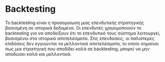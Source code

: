 # Backtesting

Το backtesting είναι η προσομοίωση μιας επενδυτικής στρατηγικής βασισμένη σε ιστορικά δεδομένα. Οι επενδυτές χρησιμοποιούν το backtesting για να αποδείξουν ότι το επενδυτικό τους σύστημα λειτουργεί, βασισμένοι στα ιστορικά αποτελέσματα. Στις επενδύσεις, οι παλιότερες επιδόσεις δεν εγγυώνται τα μελλοντικά αποτελέσματα, το οποίο σημαίνει πως μια στρατηγική που αποδίδει καλά σε backtesting, μπορεί να μην αποδώσει καλά και μελλοντικά.
